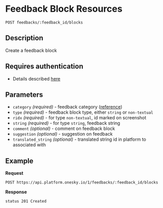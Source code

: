 # Feedback Block Resources
    POST feedbacks/:feedback_id/blocks

## Description
Create a feedback block

## Requires authentication
- Details described [here](/README.md#authentication)

## Parameters
- `category` _(required)_ - feedback category ([reference](/reference/feedbacks/blocks/category.md))
- `type` _(required)_ - feedback block type, either `string` or `non-textual`
- `ridx` _(required)_ - for type `non-textual`, id marked on screenshot
- `string` _(required)_ - for type `string`, feedback string
- `comment` _(optional)_ - comment on feedback block
- `suggestion` _(optional)_ - suggestion on feedback
- `translated_string` _(optional)_ - translated string id in platform to associated with

## Example
**Request**

    POST https://api.platform.onesky.io/1/feedbacks/:feedback_id/blocks

**Response**
```
status 201 Created
```